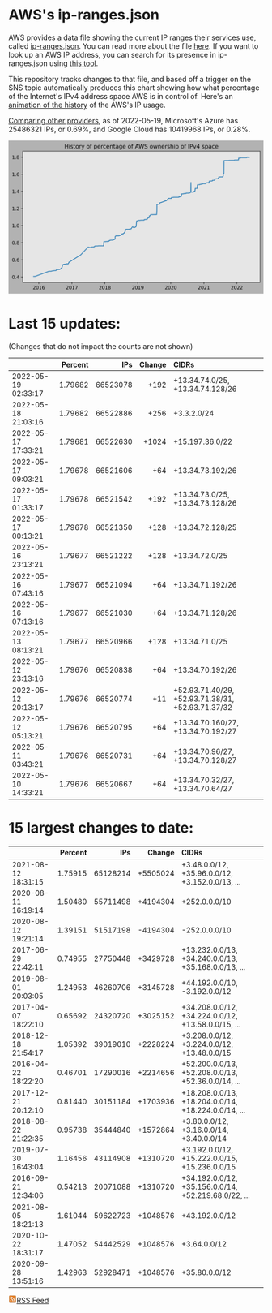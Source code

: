 # AWS's ip-ranges.json

AWS provides a data file showing the current IP ranges their
services use, called [ip-ranges.json](https://ip-ranges.amazonaws.com/ip-ranges.json).
You can read more about the file [here](https://docs.aws.amazon.com/general/latest/gr/aws-ip-ranges.html).
If you want to look up an AWS IP address, you can search for its presence in ip-ranges.json using [this tool](https://seligman.github.io/aws-ip-ranges/).

This repository tracks changes to that file, and based off a trigger on the SNS topic 
automatically produces this chart showing how what percentage of the Internet's IPv4 
address space AWS is in control of.  Here's an 
[animation of the history](https://youtu.be/Su25yl7eol8) of the AWS's IP usage.

[Comparing other providers](https://github.com/seligman/cloud_sizes), as of 2022-05-19, Microsoft's Azure has 25486321 IPs, or 0.69%, and Google Cloud has 10419968 IPs, or 0.28%.

![History of AWS](history_count.svg)

# Last 15 updates:

(Changes that do not impact the counts are not shown)

| | Percent | IPs | Change | CIDRs |
| :--- | ---: | ---: | ---: | :--- |
| 2022-05-19 02:33:17 | 1.79682 | 66523078 | +192 | +13.34.74.0/25, +13.34.74.128/26 |
| 2022-05-18 21:03:16 | 1.79682 | 66522886 | +256 | +3.3.2.0/24 |
| 2022-05-17 17:33:21 | 1.79681 | 66522630 | +1024 | +15.197.36.0/22 |
| 2022-05-17 09:03:21 | 1.79678 | 66521606 | +64 | +13.34.73.192/26 |
| 2022-05-17 01:33:17 | 1.79678 | 66521542 | +192 | +13.34.73.0/25, +13.34.73.128/26 |
| 2022-05-17 00:13:21 | 1.79678 | 66521350 | +128 | +13.34.72.128/25 |
| 2022-05-16 23:13:21 | 1.79677 | 66521222 | +128 | +13.34.72.0/25 |
| 2022-05-16 07:43:16 | 1.79677 | 66521094 | +64 | +13.34.71.192/26 |
| 2022-05-16 07:13:16 | 1.79677 | 66521030 | +64 | +13.34.71.128/26 |
| 2022-05-13 08:13:21 | 1.79677 | 66520966 | +128 | +13.34.71.0/25 |
| 2022-05-12 23:13:16 | 1.79676 | 66520838 | +64 | +13.34.70.192/26 |
| 2022-05-12 20:13:17 | 1.79676 | 66520774 | +11 | +52.93.71.40/29, +52.93.71.38/31, +52.93.71.37/32 |
| 2022-05-12 05:13:21 | 1.79676 | 66520795 | +64 | +13.34.70.160/27, +13.34.70.192/27 |
| 2022-05-11 03:43:21 | 1.79676 | 66520731 | +64 | +13.34.70.96/27, +13.34.70.128/27 |
| 2022-05-10 14:33:21 | 1.79676 | 66520667 | +64 | +13.34.70.32/27, +13.34.70.64/27 |


# 15 largest changes to date:

| | Percent | IPs | Change | CIDRs |
| :--- | ---: | ---: | ---: | :--- |
| 2021-08-12 18:31:15 | 1.75915 | 65128214 | +5505024 | +3.48.0.0/12, +35.96.0.0/12, +3.152.0.0/13, ... |
| 2020-08-11 16:19:14 | 1.50480 | 55711498 | +4194304 | +252.0.0.0/10 |
| 2020-08-12 19:21:14 | 1.39151 | 51517198 | -4194304 | -252.0.0.0/10 |
| 2017-06-29 22:42:11 | 0.74955 | 27750448 | +3429728 | +13.232.0.0/13, +34.240.0.0/13, +35.168.0.0/13, ... |
| 2019-08-01 20:03:05 | 1.24953 | 46260706 | +3145728 | +44.192.0.0/10, -3.192.0.0/12 |
| 2017-04-07 18:22:10 | 0.65692 | 24320720 | +3025152 | +34.208.0.0/12, +34.224.0.0/12, +13.58.0.0/15, ... |
| 2018-12-18 21:54:17 | 1.05392 | 39019010 | +2228224 | +3.208.0.0/12, +3.224.0.0/12, +13.48.0.0/15 |
| 2016-04-22 18:22:20 | 0.46701 | 17290016 | +2214656 | +52.200.0.0/13, +52.208.0.0/13, +52.36.0.0/14, ... |
| 2017-12-21 20:12:10 | 0.81440 | 30151184 | +1703936 | +18.208.0.0/13, +18.204.0.0/14, +18.224.0.0/14, ... |
| 2018-08-22 21:22:35 | 0.95738 | 35444840 | +1572864 | +3.80.0.0/12, +3.16.0.0/14, +3.40.0.0/14 |
| 2019-07-30 16:43:04 | 1.16456 | 43114908 | +1310720 | +3.192.0.0/12, +15.222.0.0/15, +15.236.0.0/15 |
| 2016-09-21 12:34:06 | 0.54213 | 20071088 | +1310720 | +34.192.0.0/12, +35.156.0.0/14, +52.219.68.0/22, ... |
| 2021-08-05 18:21:13 | 1.61044 | 59622723 | +1048576 | +43.192.0.0/12 |
| 2020-10-22 18:31:17 | 1.47052 | 54442529 | +1048576 | +3.64.0.0/12 |
| 2020-09-28 13:51:16 | 1.42963 | 52928471 | +1048576 | +35.80.0.0/12 |


[![RSS Icon](rss-icon.png)RSS Feed](https://raw.githubusercontent.com/seligman/aws-ip-ranges/master/rss.xml)
